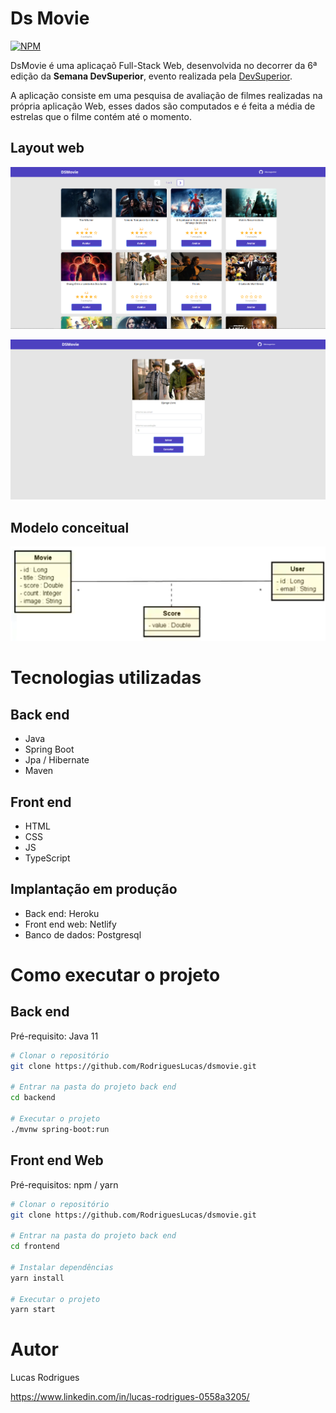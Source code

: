 # Ds Movie
[![NPM](https://img.shields.io/npm/l/react)](https://github.com/RodriguesLucas/dsmovie/blob/main/LICENSE) 

DsMovie é uma aplicaçaõ Full-Stack Web, desenvolvida no decorrer da 6ª edição da **Semana DevSuperior**, evento realizada pela  [DevSuperior](https://learn.devsuperior.com/).

A aplicação consiste em uma pesquisa de avaliação de filmes realizadas na própria aplicação Web, esses dados são computados e é feita a média de estrelas que o filme contém até o momento.
## Layout web
![Web 1](https://github.com/RodriguesLucas/dsmovie/blob/main/ASSETS/PanoramaCompleto.png)

![Web 2](https://github.com/RodriguesLucas/dsmovie/blob/main/ASSETS/PanoramaIndividual.png)

## Modelo conceitual
![Modelo Conceitual](https://github.com/RodriguesLucas/dsmovie/blob/main/ASSETS/ModeloConceitual.png)

# Tecnologias utilizadas
## Back end
- Java
- Spring Boot
- Jpa / Hibernate
- Maven
## Front end
- HTML
- CSS
- JS
- TypeScript

## Implantação em produção
- Back end: Heroku
- Front end web: Netlify
- Banco de dados: Postgresql

# Como executar o projeto
## Back end
Pré-requisito: Java 11

```bash
# Clonar o repositório
git clone https://github.com/RodriguesLucas/dsmovie.git

# Entrar na pasta do projeto back end
cd backend

# Executar o projeto
./mvnw spring-boot:run
```
## Front end Web
Pré-requisitos: npm / yarn
```bash
# Clonar o repositório
git clone https://github.com/RodriguesLucas/dsmovie.git

# Entrar na pasta do projeto back end
cd frontend

# Instalar dependências
yarn install

# Executar o projeto
yarn start
```
# Autor
Lucas Rodrigues

https://www.linkedin.com/in/lucas-rodrigues-0558a3205/
